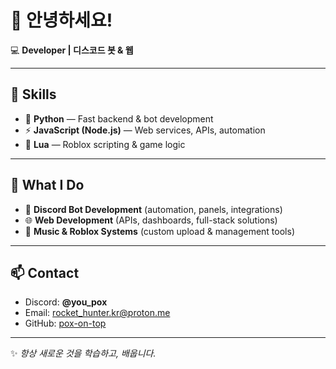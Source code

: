 # 👋 안녕하세요!

💻 **Developer | 디스코드 봇 & 웹**

---

## 🚀 Skills
- 🐍 **Python** — Fast backend & bot development  
- ⚡ **JavaScript (Node.js)** — Web services, APIs, automation  
- 🌙 **Lua** — Roblox scripting & game logic  

---

## 🔧 What I Do
- 🤖 **Discord Bot Development** (automation, panels, integrations)  
- 🌐 **Web Development** (APIs, dashboards, full-stack solutions)  
- 🎵 **Music & Roblox Systems** (custom upload & management tools)  

---

## 📫 Contact
- Discord: **@you_pox**
- Email: rocket_hunter.kr@proton.me
- GitHub: [pox-on-top](https://github.com/pox-on-top)  

---
✨ *항상 새로운 것을 학습하고, 배웁니다.*  
